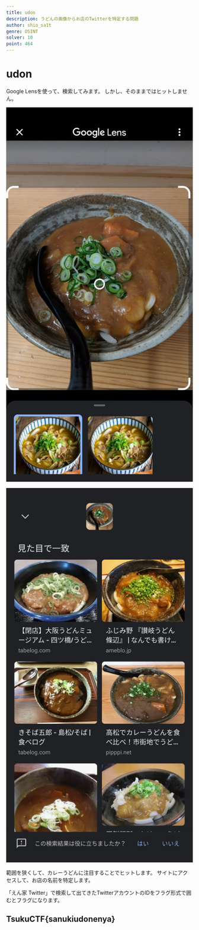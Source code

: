 ```yaml
---
title: udon
description: うどんの画像からお店のTwitterを特定する問題
author: shio_sa1t
genre: OSINT
solver: 10
point: 464
---
```


# udon
Google Lensを使って、検索してみます。
しかし、そのままではヒットしません。

![images/udon_lens.png](images/udon_lens.png)

![images/udon_focus.png](images/udon_focus.png)

範囲を狭くして、カレーうどんに注目することでヒットします。
サイトにアクセスして、お店の名前を特定します。

「えん家 Twitter」で検索して出てきたTwitterアカウントのIDをフラグ形式で囲むとフラグになります。
## TsukuCTF{sanukiudonenya}